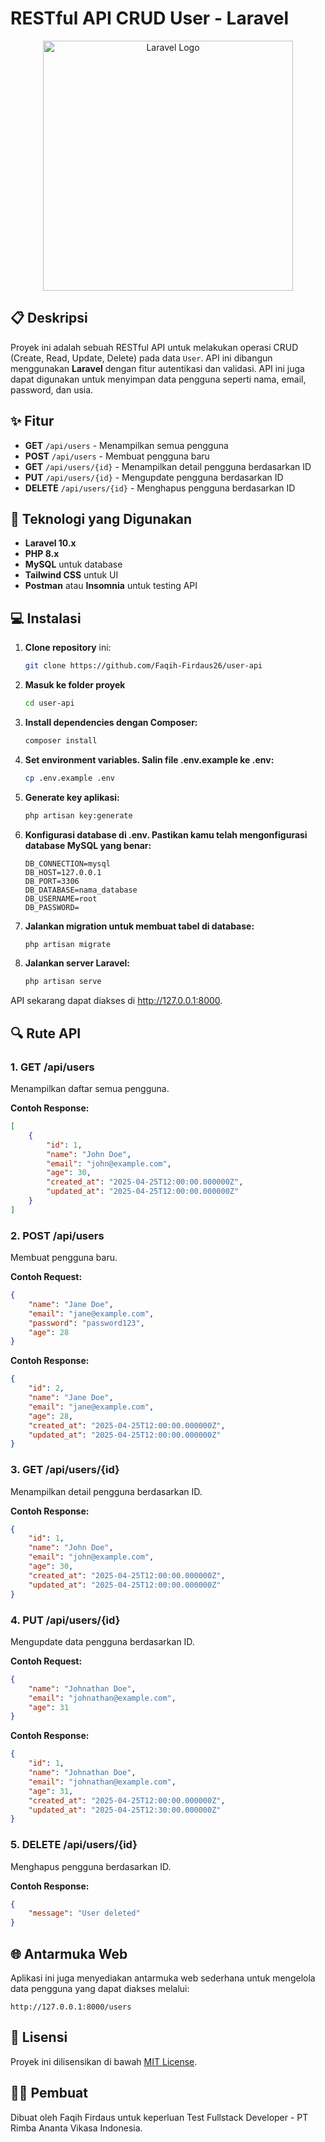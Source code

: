 # RESTful API CRUD User - Laravel

<p align="center">
  <img src="https://raw.githubusercontent.com/laravel/art/master/logo-lockup/5%20SVG/2%20CMYK/1%20Full%20Color/laravel-logolockup-cmyk-red.svg" width="400" alt="Laravel Logo">
</p>

## 📋 Deskripsi

Proyek ini adalah sebuah RESTful API untuk melakukan operasi CRUD (Create, Read, Update, Delete) pada data `User`. API ini dibangun menggunakan **Laravel** dengan fitur autentikasi dan validasi. API ini juga dapat digunakan untuk menyimpan data pengguna seperti nama, email, password, dan usia.

## ✨ Fitur

-   **GET** `/api/users` - Menampilkan semua pengguna
-   **POST** `/api/users` - Membuat pengguna baru
-   **GET** `/api/users/{id}` - Menampilkan detail pengguna berdasarkan ID
-   **PUT** `/api/users/{id}` - Mengupdate pengguna berdasarkan ID
-   **DELETE** `/api/users/{id}` - Menghapus pengguna berdasarkan ID

## 🚀 Teknologi yang Digunakan

-   **Laravel 10.x**
-   **PHP 8.x**
-   **MySQL** untuk database
-   **Tailwind CSS** untuk UI
-   **Postman** atau **Insomnia** untuk testing API

## 💻 Instalasi

1. **Clone repository** ini:

    ```bash
    git clone https://github.com/Faqih-Firdaus26/user-api
    ```

2. **Masuk ke folder proyek**

    ```bash
    cd user-api
    ```

3. **Install dependencies dengan Composer:**

    ```bash
    composer install
    ```

4. **Set environment variables. Salin file .env.example ke .env:**

    ```bash
    cp .env.example .env
    ```

5. **Generate key aplikasi:**

    ```bash
    php artisan key:generate
    ```

6. **Konfigurasi database di .env. Pastikan kamu telah mengonfigurasi database MySQL yang benar:**

    ```env
    DB_CONNECTION=mysql
    DB_HOST=127.0.0.1
    DB_PORT=3306
    DB_DATABASE=nama_database
    DB_USERNAME=root
    DB_PASSWORD=
    ```

7. **Jalankan migration untuk membuat tabel di database:**

    ```bash
    php artisan migrate
    ```

8. **Jalankan server Laravel:**
    ```bash
    php artisan serve
    ```

API sekarang dapat diakses di http://127.0.0.1:8000.

## 🔍 Rute API

### 1. **GET /api/users**

Menampilkan daftar semua pengguna.

**Contoh Response:**

```json
[
    {
        "id": 1,
        "name": "John Doe",
        "email": "john@example.com",
        "age": 30,
        "created_at": "2025-04-25T12:00:00.000000Z",
        "updated_at": "2025-04-25T12:00:00.000000Z"
    }
]
```

### 2. **POST /api/users**

Membuat pengguna baru.

**Contoh Request:**

```json
{
    "name": "Jane Doe",
    "email": "jane@example.com",
    "password": "password123",
    "age": 28
}
```

**Contoh Response:**

```json
{
    "id": 2,
    "name": "Jane Doe",
    "email": "jane@example.com",
    "age": 28,
    "created_at": "2025-04-25T12:00:00.000000Z",
    "updated_at": "2025-04-25T12:00:00.000000Z"
}
```

### 3. **GET /api/users/{id}**

Menampilkan detail pengguna berdasarkan ID.

**Contoh Response:**

```json
{
    "id": 1,
    "name": "John Doe",
    "email": "john@example.com",
    "age": 30,
    "created_at": "2025-04-25T12:00:00.000000Z",
    "updated_at": "2025-04-25T12:00:00.000000Z"
}
```

### 4. **PUT /api/users/{id}**

Mengupdate data pengguna berdasarkan ID.

**Contoh Request:**

```json
{
    "name": "Johnathan Doe",
    "email": "johnathan@example.com",
    "age": 31
}
```

**Contoh Response:**

```json
{
    "id": 1,
    "name": "Johnathan Doe",
    "email": "johnathan@example.com",
    "age": 31,
    "created_at": "2025-04-25T12:00:00.000000Z",
    "updated_at": "2025-04-25T12:30:00.000000Z"
}
```

### 5. **DELETE /api/users/{id}**

Menghapus pengguna berdasarkan ID.

**Contoh Response:**

```json
{
    "message": "User deleted"
}
```

## 🌐 Antarmuka Web

Aplikasi ini juga menyediakan antarmuka web sederhana untuk mengelola data pengguna yang dapat diakses melalui:

```
http://127.0.0.1:8000/users
```

## 📝 Lisensi

Proyek ini dilisensikan di bawah [MIT License](https://opensource.org/licenses/MIT).

## 👨‍💻 Pembuat

Dibuat oleh Faqih Firdaus untuk keperluan Test Fullstack Developer - PT Rimba Ananta Vikasa Indonesia.
